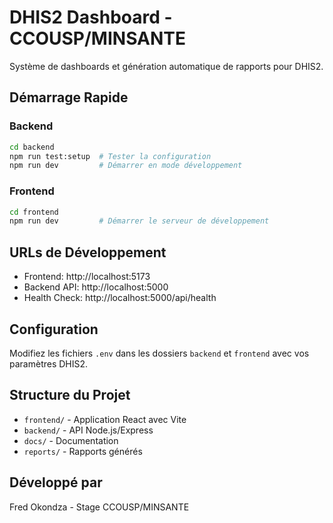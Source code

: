 # DHIS2 Dashboard - CCOUSP/MINSANTE

Système de dashboards et génération automatique de rapports pour DHIS2.

## Démarrage Rapide

### Backend
```bash
cd backend
npm run test:setup  # Tester la configuration
npm run dev         # Démarrer en mode développement
```

### Frontend
```bash
cd frontend
npm run dev         # Démarrer le serveur de développement
```

## URLs de Développement
- Frontend: http://localhost:5173
- Backend API: http://localhost:5000
- Health Check: http://localhost:5000/api/health

## Configuration
Modifiez les fichiers `.env` dans les dossiers `backend` et `frontend` avec vos paramètres DHIS2.

## Structure du Projet
- `frontend/` - Application React avec Vite
- `backend/` - API Node.js/Express
- `docs/` - Documentation
- `reports/` - Rapports générés

## Développé par
Fred Okondza - Stage CCOUSP/MINSANTE
